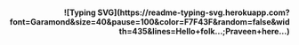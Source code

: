 <p align="center">
<h4 align="right">
![Typing SVG](https://readme-typing-svg.herokuapp.com?font=Garamond&size=40&pause=100&color=F7F43F&random=false&width=435&lines=Hello+folk...;Praveen+here...)
</h4>
</p>
